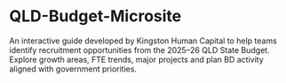 # QLD-Budget-Microsite
An interactive guide developed by Kingston Human Capital to help teams identify recruitment opportunities from the 2025–26 QLD State Budget. Explore growth areas, FTE trends, major projects and plan BD activity aligned with government priorities.
